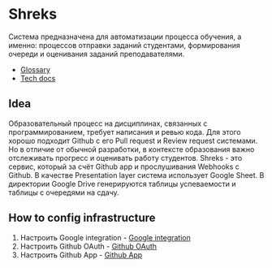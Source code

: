 # Shreks

Система предназначена для автоматизации процесса обучения, а именно: процессов отправки заданий студентами, формирования очереди и оценивания заданий преподавателями.

- [Glossary](Docs/Glossary.md)
- [Tech docs](Docs/TechDocs/Readme.md)

## Idea

Образовательный процесс на дисциплинах, связанных с программированием, требует написания и ревью кода. Для этого хорошо подходит Github с его Pull request и Review request системами. Но в отличие от обычной разработки, в контексте образования важно отслеживать прогресс и оценивать работу студентов. Shreks - это сервис, который за счёт Github app и прослушивания Webhooks с Github. В качестве Presentation layer система использует Google Sheet. В директории Google Drive генерируются таблицы успеваемости и таблицы с очередями на сдачу.

## How to config infrastructure

1. Настроить Google integration - [Google integration](Docs/TechDocs/GoogleIntegration.md#how-to-build)
2. Настроить Github OAuth - [Github OAuth](Docs/TechDocs/GithubSetup.md)
3. Настроить Github App - [Github App](Docs/TechDocs/GithubSetup.md#how-to-config-github-app)